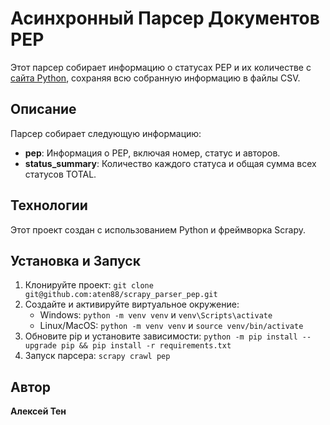 # Асинхронный Парсер Документов PEP

Этот парсер собирает информацию о статусах PEP и их количестве с [сайта Python](https://www.python.org/), сохраняя всю собранную информацию в файлы CSV.

## Описание

Парсер собирает следующую информацию:
- **pep**: Информация о PEP, включая номер, статус и авторов.
- **status_summary**: Количество каждого статуса и общая сумма всех статусов TOTAL.

## Технологии

Этот проект создан с использованием Python и фреймворка Scrapy.

## Установка и Запуск

1. Клонируйте проект: `git clone git@github.com:aten88/scrapy_parser_pep.git`
2. Создайте и активируйте виртуальное окружение:
   - Windows: `python -m venv venv` и `venv\Scripts\activate`
   - Linux/MacOS: `python -m venv venv` и `source venv/bin/activate`
3. Обновите pip и установите зависимости: `python -m pip install --upgrade pip && pip install -r requirements.txt`
4. Запуск парсера: `scrapy crawl pep`

## Автор

**Алексей Тен**
